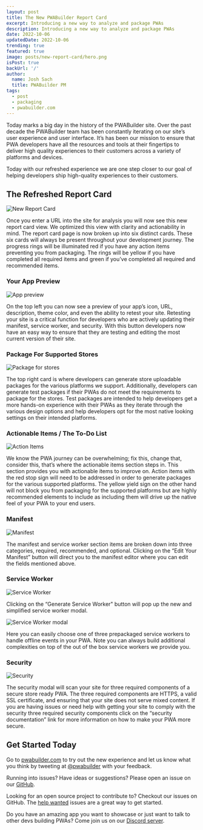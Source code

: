 ```yaml
---
layout: post
title: The New PWABuilder Report Card
excerpt: Introducing a new way to analyze and package PWAs
description: Introducing a new way to analyze and package PWAs
date: 2022-10-06
updatedDate: 2022-10-06
trending: true
featured: true
image: posts/new-report-card/hero.png
isPost: true
backUrl: '/'
author:
  name: Josh Sach
  title: PWABuilder PM
tags:
  - post
  - packaging
  - pwabuilder.com
---
```


Today marks a big day in the history of the PWABuilder site. Over the past decade the PWABuilder team has been constantly iterating on our site’s user experience and user interface. It’s has been our mission to ensure that PWA developers have all the resources and tools at their fingertips to deliver high quality experiences to their customers across a variety of platforms and devices. 

Today with our refreshed experience we are one step closer to our goal of helping developers ship high-quality experiences to their customers.

## The Refreshed Report Card

<img src="/posts/new-report-card/new-report-card.png" alt="New Report Card" role="presentation"/>

Once you enter a URL into the site for analysis you will now see this new report card view. We optimized this view with clarity and actionability in mind. The report card page is now broken up into six distinct cards. These six cards will always be present throughout your development journey. The progress rings will be illuminated red if you have any action items preventing you from packaging. The rings will be yellow if you have completed all required items and green if you’ve completed all required and recommended items.  

### Your App Preview

<img src="/posts/new-report-card/app-preview.png" alt="App preview" role="presentation"/>

On the top left you can now see a preview of your app’s icon, URL, description, theme color, and even the ability to retest your site. Retesting your site is a critical function for developers who are actively updating their manifest, service worker, and security. With this button developers now have an easy way to ensure that they are testing and editing the most current version of their site. 

### Package For Supported Stores

<img src="/posts/new-report-card/stores.png" alt="Package for stores" role="presentation"/>

The top right card is where developers can generate store uploadable packages for the various platforms we support. Additionally, developers can generate test packages if their PWAs do not meet the requirements to package for the stores. Test packages are intended to help developers get a more hands-on experience with their PWAs as they iterate through the various design options and help developers opt for the most native looking settings on their intended platforms.

### Actionable Items / The To-Do List

<img src="/posts/new-report-card/todo.png" alt="Action Items" role="presentation"/>

We know the PWA journey can be overwhelming; fix this, change that, consider this, that’s where the actionable items section steps in. This section provides you with actionable items to improve on. Action items with the red stop sign will need to be addressed in order to generate packages for the various supported platforms. The yellow yield sign on the other hand will not block you from packaging for the supported platforms but are highly recommended elements to include as including them will drive up the native feel of your PWA to your end users.

### Manifest

<img src="/posts/new-report-card/manifest.png" alt="Manifest" role="presentation"/>

The manifest and service worker section items are broken down into three categories, required, recommended, and optional. Clicking on the “Edit Your Manifest” button will direct you to the manifest editor where you can edit the fields mentioned above. 

### Service Worker

<img src="/posts/new-report-card/sw.png" alt="Service Worker" role="presentation"/>

Clicking on the “Generate Service Worker" button will pop up the new and simplified service worker modal. 

<img src="/posts/new-report-card/sw-modal.png" alt="Service Worker modal" role="presentation"/>

Here you can easily choose one of three prepackaged service workers to handle offline events in your PWA. Note you can always build additional complexities on top of the out of the box service workers we provide you.

### Security

<img src="/posts/new-report-card/security.png" alt="Security" role="presentation"/>

The security modal will scan your site for three required components of a secure store ready PWA. The three required components are HTTPS, a valid SSL certificate, and ensuring that your site does not serve mixed content. If you are having issues or need help with getting your site to comply with the security three required security components click on the “security documentation” link for more information on how to make your PWA more secure.

## Get Started Today

Go to [pwabuilder.com](https://pwabuilder.com/) to try out the new experience and let us know what you think by tweeting at [@pwabuilder](https://twitter.com/pwabuilder) with your feedback.

Running into issues? Have ideas or suggestions? Please open an issue on our [GitHub](https://github.com/pwa-builder/pwabuilder).

Looking for an open source project to contribute to? Checkout our issues on GitHub. The [help wanted](https://github.com/pwa-builder/PWABuilder/issues?q=is%3Aopen+is%3Aissue+label%3A%22help+wanted+%3Araising_hand%3A%22) issues are a great way to get started.

Do you have an amazing app you want to showcase or just want to talk to other devs building PWAs? Come join us on our [Discord server](https://aka.ms/pwabuilderdiscord). 


